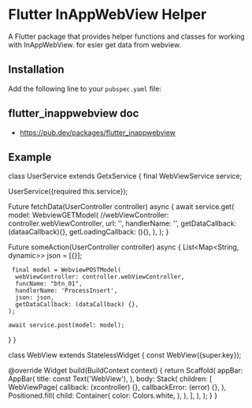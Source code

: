 # Flutter InAppWebView Helper

A Flutter package that provides helper functions and classes for working with InAppWebView. for esier get data from webview.

## Installation

Add the following line to your `pubspec.yaml` file:

## flutter_inappwebview doc 
 - https://pub.dev/packages/flutter_inappwebview

## Example

class UserService extends GetxService {
  final WebViewService service;

  UserService({required this.service});

  Future<void> fetchData(UserController controller) async {
    await service.get(
      model: WebviewGETModel(
      //webViewController: controller.webViewController,
        url: '',
        handlerName: '',
        getDataCallback: (dataaCallback){},
        getLoadingCallback: (){},
      ),
    );
  }

  Future<void> someAction(UserController controller) async {
     List<Map<String, dynamic>> json = [{}];

     final model = WebviewPOSTModel(
      webViewController: controller.webViewController,
      funcName: "btn_01",
      handlerName: 'ProcessInsert',
      json: json,
      getDataCallback: (dataCallback) {},
    );

    await service.post(model: model);
  }
}

class WebView extends StatelessWidget {
  const WebView({super.key});

  @override
  Widget build(BuildContext context) {
    return Scaffold(
      appBar: AppBar(
        title: const Text('WebView'),
      ),
      body: Stack(
        children: [
          WebViewPage(
            callback: (xcontroller) {},
            callbackError: (error) {},
          ),
          Positioned.fill(
            child: Container(
              color: Colors.white,
            ),
          ),
        ],
      ),
    );
  }
}
